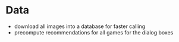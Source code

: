 # Data
- download all images into a database for faster calling
- precompute recommendations for all games for the dialog boxes

